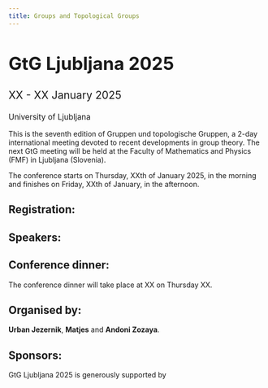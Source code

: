 ```yaml
---
title: Groups and Topological Groups
---
```


<div class="subtitle">
  <h2 style="font-size: 2.5em;">GtG Ljubljana 2025</h2>
  <p style="font-size: 1.5em;">XX - XX January 2025</p>
  <p style="font-size: 1.1em;">University of Ljubljana</p>
</div>


This is the seventh edition of Gruppen und topologische Gruppen, a 2-day international meeting devoted to recent developments in group theory. The next GtG meeting will be held at the Faculty of Mathematics and Physics (FMF) in Ljubljana (Slovenia). 

The conference starts on Thursday, XXth of January 2025, in the morning and finishes on Friday, XXth of January, in the afternoon. 


## Registration:


## Speakers:


## Conference dinner:

The conference dinner will take place at XX on Thursday XX. 

## Organised by:

**Urban Jezernik**, **Matjes** and **Andoni Zozaya**.

## Sponsors:

GtG Ljubljana 2025 is generously supported by



